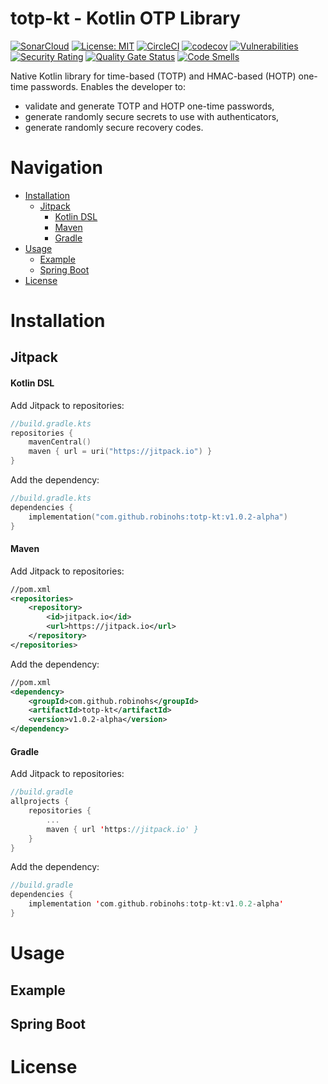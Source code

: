 # totp-kt - Kotlin OTP Library
[![SonarCloud](https://sonarcloud.io/images/project_badges/sonarcloud-black.svg)](https://sonarcloud.io/summary/new_code?id=robinohs_totp-kt)
[![License: MIT](https://img.shields.io/badge/License-MIT-yellow.svg)](https://opensource.org/licenses/MIT) [![CircleCI](https://dl.circleci.com/status-badge/img/gh/robinohs/totp-kt/tree/main.svg?style=svg)](https://dl.circleci.com/status-badge/redirect/gh/robinohs/totp-kt/tree/main) [![codecov](https://codecov.io/gh/robinohs/totp-kt/branch/main/graph/badge.svg?token=2OT80TLHK9)](https://codecov.io/gh/robinohs/totp-kt) [![Vulnerabilities](https://sonarcloud.io/api/project_badges/measure?project=robinohs_totp-kt&metric=vulnerabilities)](https://sonarcloud.io/summary/new_code?id=robinohs_totp-kt) [![Security Rating](https://sonarcloud.io/api/project_badges/measure?project=robinohs_totp-kt&metric=security_rating)](https://sonarcloud.io/summary/new_code?id=robinohs_totp-kt) [![Quality Gate Status](https://sonarcloud.io/api/project_badges/measure?project=robinohs_totp-kt&metric=alert_status)](https://sonarcloud.io/summary/new_code?id=robinohs_totp-kt) [![Code Smells](https://sonarcloud.io/api/project_badges/measure?project=robinohs_totp-kt&metric=code_smells)](https://sonarcloud.io/summary/new_code?id=robinohs_totp-kt)


Native Kotlin library for time-based (TOTP) and HMAC-based (HOTP) one-time passwords.
Enables the developer to:
- validate and generate TOTP and HOTP one-time passwords,
- generate randomly secure secrets to use with authenticators,
- generate randomly secure recovery codes.

# Navigation
 - [Installation](#installation)
	- [Jitpack](#jitpack)
		- [Kotlin DSL](#kotlin-dsl)
		- [Maven](#maven)
		- [Gradle](#gradle)
 - [Usage](#usage)
    - [Example](#example)
    - [Spring Boot](#spring-boot)
  - [License](#license)

# Installation
## Jitpack
#### Kotlin DSL
Add Jitpack to repositories:
```kotlin
//build.gradle.kts
repositories {  
	mavenCentral()  
	maven { url = uri("https://jitpack.io") }  
}
```
Add the dependency:
```kotlin
//build.gradle.kts
dependencies {
	implementation("com.github.robinohs:totp-kt:v1.0.2-alpha")
}
```
#### Maven
Add Jitpack to repositories:
```xml
//pom.xml
<repositories>
	<repository>
		<id>jitpack.io</id>
		<url>https://jitpack.io</url>
	</repository>
</repositories>
```
Add the dependency:
```xml
//pom.xml
<dependency>
    <groupId>com.github.robinohs</groupId>
    <artifactId>totp-kt</artifactId>
    <version>v1.0.2-alpha</version>
</dependency>
```
#### Gradle
Add Jitpack to repositories:
```kotlin
//build.gradle
allprojects {
	repositories {
		...
		maven { url 'https://jitpack.io' }
	}
}
```
Add the dependency:
```kotlin
//build.gradle
dependencies {
	implementation 'com.github.robinohs:totp-kt:v1.0.2-alpha'
}
```
# Usage
## Example
## Spring Boot
# License

